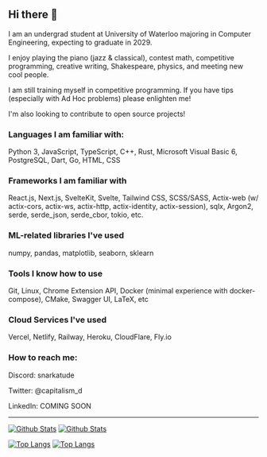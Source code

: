 ## Hi there 👋

I am an undergrad student at University of Waterloo majoring in Computer Engineering, expecting to graduate in 2029.

I enjoy playing the piano (jazz & classical), contest math, competitive programming, creative writing, Shakespeare, physics, and meeting new cool people.

I am still training myself in competitive programming. If you have tips (especially with Ad Hoc problems) please enlighten me!

I'm also looking to contribute to open source projects!

### Languages I am familiar with:

Python 3, JavaScript, TypeScript, C++, Rust, Microsoft Visual Basic 6, PostgreSQL, Dart, Go, HTML, CSS

### Frameworks I am familiar with

React.js, Next.js, SvelteKit, Svelte, Tailwind CSS, SCSS/SASS,
Actix-web (w/ actix-cors, actix-ws, actix-http, actix-identity, actix-session), sqlx, Argon2, serde, serde_json, serde_cbor, tokio, etc.

### ML-related libraries I've used

numpy, pandas, matplotlib, seaborn, sklearn

### Tools I know how to use

Git, Linux, Chrome Extension API, Docker (minimal experience with docker-compose), CMake, Swagger UI, LaTeX, etc

### Cloud Services I've used

Vercel, Netlify, Railway, Heroku, CloudFlare, Fly.io

### How to reach me:

Discord: snarkatude

Twitter: @capitalism_d

LinkedIn: COMING SOON

---

[![Github Stats](https://github-readme-stats.vercel.app/api?username=willzeng274&show_icons=true#gh-light-mode-only)](https://github.com/willzeng274/#gh-light-mode-only)
[![Github Stats](https://github-readme-stats.vercel.app/api?username=willzeng274&show_icons=true&theme=dark#gh-dark-mode-only)](https://github.com/willzeng274/#gh-dark-mode-only)


[![Top Langs](https://github-readme-stats.vercel.app/api/top-langs/?username=willzeng274&exclude_repo=stroke-prediction-ml,chatapp,gamerz.lk,nasty-nvim-config,chesser-backend,equill&layout=compact&langs_count=8&hide=HTML&theme=dark#gh-dark-mode-only)](https://github.com/willzeng274/#gh-dark-mode-only)
[![Top Langs](https://github-readme-stats.vercel.app/api/top-langs/?username=willzeng274&exclude_repo=stroke-prediction-ml,chatapp,gamerz.lk,nasty-nvim-config,chesser-backend,equill&layout=compact&langs_count=8&hide=HTML&theme=light#gh-light-mode-only)](https://github.com/willzeng274/#gh-light-mode-only)

<!--

<img width="400" height="400" src="https://github-readme-stats.vercel.app/api/top-langs/?username=willzeng274&show_icons=true"></img><img width="500" height="300" src="https://github-readme-stats.vercel.app/api/?username=willzeng274&show_icons=true"></img>

<img width="500" height="300" src="https://wakatime.com/share/@859e7601-f3ab-4198-ad84-b0f69d06142c/7486821e-e39e-4ad3-a0a5-95457461d0af.svg"></img>

Achievements

![image](https://github.com/willzeng274/willzeng274/assets/61915438/a6bd7335-2b56-4fbc-a4e7-0d8ac8a73d66)

<img width="1792" alt="image" src="https://github.com/willzeng274/willzeng274/assets/61915438/98abcfb3-325b-4b0e-8a34-6c5cdc00a8bf">

Bye

Discord: snarkatude
-->
